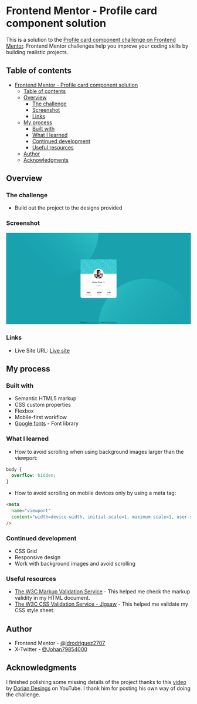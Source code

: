 # Frontend Mentor - Profile card component solution

This is a solution to the [Profile card component challenge on Frontend Mentor](https://www.frontendmentor.io/challenges/profile-card-component-cfArpWshJ). Frontend Mentor challenges help you improve your coding skills by building realistic projects.

## Table of contents

- [Frontend Mentor - Profile card component solution](#frontend-mentor---profile-card-component-solution)
  - [Table of contents](#table-of-contents)
  - [Overview](#overview)
    - [The challenge](#the-challenge)
    - [Screenshot](#screenshot)
    - [Links](#links)
  - [My process](#my-process)
    - [Built with](#built-with)
    - [What I learned](#what-i-learned)
    - [Continued development](#continued-development)
    - [Useful resources](#useful-resources)
  - [Author](#author)
  - [Acknowledgments](#acknowledgments)

## Overview

### The challenge

- Build out the project to the designs provided

### Screenshot

![](./assets/screenshot-profile-card-component.png)

### Links

- Live Site URL: [Live site](https://jdrodriguez2707.github.io/profile-card-component/)

## My process

### Built with

- Semantic HTML5 markup
- CSS custom properties
- Flexbox
- Mobile-first workflow
- [Google fonts](https://fonts.google.com/) - Font library

### What I learned

- How to avoid scrolling when using background images larger than the viewport:

```css
body {
  overflow: hidden;
}
```

- How to avoid scrolling on mobile devices only by using a meta tag:

```html
<meta
  name="viewport"
  content="width=device-width, initial-scale=1, maximum-scale=1, user-scalable=no"
/>
```

### Continued development

- CSS Grid
- Responsive design
- Work with background images and avoid scrolling

### Useful resources

- [The W3C Markup Validation Service](https://validator.w3.org/) - This helped me check the markup validity in my HTML document.
- [The W3C CSS Validation Service - Jigsaw](https://jigsaw.w3.org/css-validator/) - This helped me validate my CSS style sheet.

## Author

- Frontend Mentor - [@jdrodriguez2707](https://www.frontendmentor.io/profile/jdrodriguez2707)
- X-Twitter - [@Johan79854000](https://twitter.com/Johan79854000)

## Acknowledgments

I finished polishing some missing details of the project thanks to this [video](https://youtu.be/ooQhAdPQyCI?si=2w11TVN6mM8Kc0vQ) by [Dorian Desings](https://www.youtube.com/@DorianDesings) on YouTube. I thank him for posting his own way of doing the challenge.
